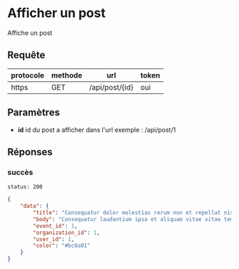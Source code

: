 # Afficher un post

Affiche un post

## Requête

| protocole | methode | url            | token |
| --------- | ------- | -------------- | ----- |
| https     | GET     | /api/post/{id} | oui   |

## Paramètres

-   **id** id du post a afficher dans l'url exemple : /api/post/1

## Réponses

### succès

`status: 200`

```json
{
    "data": {
        "title": "Consequatur dolor molestias rerum non et repellat nisi.",
        "body": "Consequatur laudantium ipsa et aliquam vitae vitae tempore. Animi dolore eum ut atque quo consectetur. Dolore corporis qui at facere. Minus accusamus rerum qui vero et.",
        "event_id": 1,
        "organization_id": 1,
        "user_id": 1,
        "color": "#bc8a01"
    }
}
```
